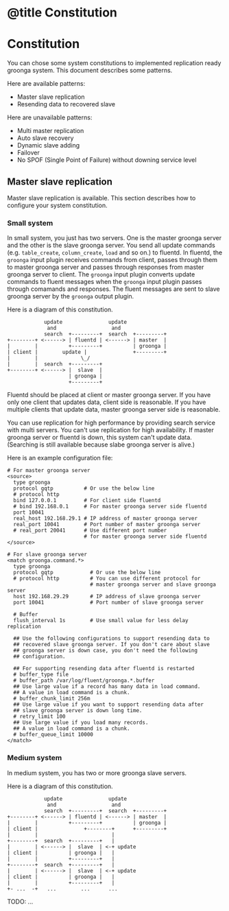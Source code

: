 # @title Constitution

# Constitution

You can chose some system constitutions to implemented replication
ready groonga system. This document describes some patterns.

Here are available patterns:

* Master slave replication
* Resending data to recovered slave

Here are unavailable patterns:

* Multi master replication
* Auto slave recovery
* Dynamic slave adding
* Failover
* No SPOF (Single Point of Failure) without downing service level

## Master slave replication

Master slave replication is available. This section describes how to
configure your system constitution.

### Small system

In small system, you just has two servers. One is the master groonga
server and the other is the slave groonga server. You send all update
commands (e.g. `table_create`, `column_create`, `load` and so on.) to
fluentd. In fluentd, the `groonga` input plugin receives commands from
client, passes through them to master groonga server and passes
through responses from master groonga server to client. The `groonga`
input plugin converts update commands to fluent messages when the
`groonga` input plugin passes through comamands and responses. The
fluent messages are sent to slave groonga server by the `groonga`
output plugin.

Here is a diagram of this constitution.

                update               update
                 and                  and
                search  +---------+  search  +---------+
    +--------+ <------> | fluentd | <------> | master  |
    |        |          +---------+          | groonga |
    | client |        update |               +---------+
    |        |              \_/
    |        |  search  +---------+
    +--------+ <------> |  slave  |
                        | groonga |
                        +---------+

Fluentd should be placed at client or master groonga server. If you
have only one client that updates data, client side is reasonable. If
you have multiple clients that update data, master groonga server side
is reasonable.

You can use replication for high performance by providing search
service with multi servers. You can't use replication for high
availability. If master groonga server or fluentd is down, this system
can't update data. (Searching is still available because slabe groonga
server is alive.)

Here is an example configuration file:

    # For master groonga server
    <source>
      type groonga
      protocol gqtp          # Or use the below line
      # protocol http
      bind 127.0.0.1         # For client side fluentd
      # bind 192.168.0.1     # For master groonga server side fluentd
      port 10041
      real_host 192.168.29.1 # IP address of master groonga server
      real_port 10041        # Port number of master groonga server
      # real_port 20041      # Use different port number
                             # for master groonga server side fluentd
    </source>

    # For slave groonga server
    <match groonga.command.*>
      type groonga
      protocol gqtp            # Or use the below line
      # protocol http          # You can use different protocol for
                               # master groonga server and slave groonga server
      host 192.168.29.29       # IP address of slave groonga server
      port 10041               # Port number of slave groonga server

      # Buffer
      flush_interval 1s        # Use small value for less delay replication

      ## Use the following configurations to support resending data to
      ## recovered slave groonga server. If you don't care about slave
      ## groonga server is down case, you don't need the following
      ## configuration.

      ## For supporting resending data after fluentd is restarted
      # buffer_type file
      # buffer_path /var/log/fluent/groonga.*.buffer
      ## Use large value if a record has many data in load command.
      ## A value in load command is a chunk.
      # buffer_chunk_limit 256m
      ## Use large value if you want to support resending data after
      ## slave groonga server is down long time.
      # retry_limit 100
      ## Use large value if you load many records.
      ## A value in load command is a chunk.
      # buffer_queue_limit 10000
    </match>

### Medium system

In medium system, you has two or more groonga slave servers.

Here is a diagram of this constitution.

                update               update
                 and                  and
                search  +---------+  search  +---------+
    +--------+ <------> | fluentd | <------> | master  |
    |        |          +---------+          | groonga |
    | client |               +--------+      +---------+
    |        |                        |
    +--------+  search  +---------+   |
    |        | <------> |  slave  | <-+ update
    | client |          | groonga |   |
    |        |          +---------+   |
    +--------+  search  +---------+   |
    |        | <------> |  slave  | <-+ update
    | client |          | groonga |   |
    |        |          +---------+   |
    +- ...  -+   ...        ...      ...

TODO: ...

